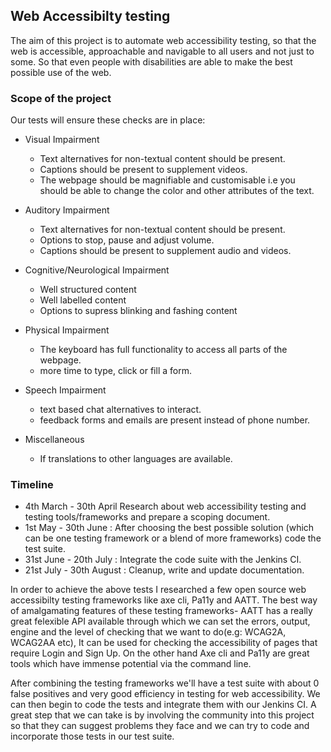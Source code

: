 ## Web Accessibilty testing
The aim of this project is to automate web accessibility testing, so that the web is accessible, approachable and navigable to all users and not just to some. So that even people with disabilities are able to make the best possible use of the web.

### Scope of the project
Our tests will ensure these checks are in place:

* Visual Impairment
  * Text alternatives for non-textual content should be present.
  * Captions should be present to supplement videos.
  * The webpage should be magnifiable and customisable i.e you should be able to change the color and other attributes of the text.
  
* Auditory Impairment
  * Text alternatives for non-textual content should be present.
  * Options to stop, pause and adjust volume.
  * Captions should be present to supplement audio and videos.
  
* Cognitive/Neurological Impairment
  * Well structured content
  * Well labelled content
  * Options to supress blinking and fashing content
  
* Physical Impairment
  * The keyboard has full functionality to access all parts of the webpage.
  * more time to type, click or fill a form.
  
* Speech Impairment
  * text based chat alternatives to interact.
  * feedback forms and emails are present instead of phone number.
  
* Miscellaneous
  * If translations to other languages are available.

### Timeline
* 4th March - 30th April Research about web accessibility testing and testing tools/frameworks and prepare a scoping document.
* 1st May - 30th June  : After choosing the best possible solution (which can be one testing framework or a blend of more frameworks) code the test suite.
* 31st June - 20th July : Integrate the code suite with the Jenkins CI.
* 21st July - 30th August : Cleanup, write and update documentation.

In order to achieve the above tests I researched a few open source web accessibilty testing frameworks like axe cli, Pa11y and AATT. The best way of amalgamating features of these testing frameworks-
AATT has a really great felexible API available through which we can set the errors, output, engine and the level of checking that we want to do(e.g: WCAG2A, WCAG2AA etc), It can be used for checking the accessibility of pages that require Login and Sign Up. On the other hand Axe cli and Pa11y are great tools which have immense potential via the command line. 

After combining the testing frameworks we'll have a test suite with about 0 false positives and very good efficiency in testing for web accessibility. We can then begin to code the tests and integrate them with our Jenkins CI.
A great step that we can take is by involving the community into this project so that they can suggest problems they face and we can try to code and incorporate those tests in our test suite. 

